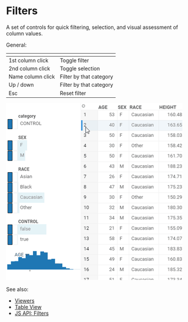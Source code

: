 <!-- TITLE: Filters -->
<!-- SUBTITLE: -->

# Filters

A set of controls for quick filtering, selection, and visual assessment of column values.

General:

| []()              |                         |
|-------------------|-------------------------|
| 1st column click  | Toggle filter           |
| 2nd column click  | Toggle selection        |
| Name column click | Filter by that category |
| Up / down         | Filter by that category |
| Esc               |  Reset filter           |

![Filter](../uploads/gifs/filter.gif "Filter")  

See also: 
  
  * [Viewers](../viewers/viewers.md)
  * [Table View](../views/table-view.md)
  * [JS API: Filters](https://public.datagrok.ai/js/samples/ui/viewers/filters)
